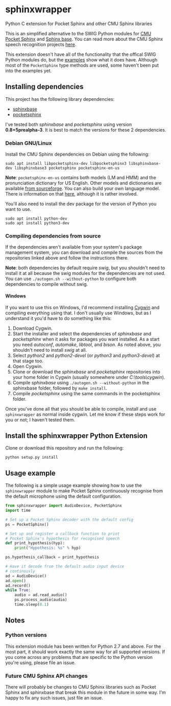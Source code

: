# sphinxwrapper
Python C extension for Pocket Sphinx and other CMU Sphinx libraries

This is an simplified alternative to the SWIG Python modules for 
[CMU Pocket Sphinx](https://github.com/cmusphinx/pocketsphinx) and 
[Sphinx base](https://github.com/cmusphinx/sphinxbase). You can read more about the CMU Sphinx speech recognition projects [here](https://cmusphinx.github.io/wiki/).

This extension doesn't have all of the functionality that the offical SWIG Python modules do, but the [examples](examples/) show what it does have. Although most of the `PocketSphinx` type methods are used, some haven't been put into the examples yet.

## Installing dependencies
This project has the following library dependencies:
- [sphinxbase](https://github.com/cmusphinx/sphinxbase)
- [pocketsphinx](https://github.com/cmusphinx/pocketsphinx)

I've tested both *sphinxbase* and *pocketsphinx* using version **0.8+5prealpha-3**. It is best to match the versions for these 2 dependencies.

### Debian GNU/Linux
Install the CMU Sphinx dependencies on Debian using the following:
``` Shell
sudo apt install libpocketsphinx-dev libpocketsphinx3 libsphinxbase-dev libsphinxbase3 pocketsphinx pocketsphinx-en-us
```

**Note**: `pocketsphinx-en-us` contains both models (LM and HMM) and the pronunciation dictionary for US English. Other models and dictionaries are available [from sourceforge](https://sourceforge.net/projects/cmusphinx/files/Acoustic%20and%20Language%20Models/). You can also build your own language model. There is information on that [here](https://cmusphinx.github.io/wiki/tutoriallm/#language-models), although it is rather involved.

You'll also need to install the dev package for the version of Python you want to use.

``` Shell
sudo apt install python-dev
sudo apt install python3-dev
```

### Compiling dependencies from source
If the dependencies aren't available from your system's package management system, you can download and compile the sources from the repositories linked above and follow the instructions there. 

**Note**: both dependencies by default require *swig*, but you shouldn't need to install it at all because the swig modules for the dependencies are not used. You can use `./autogen.sh --without-python` to configure both dependencies to compile without swig.

#### Windows
If you want to use this on Windows, I'd recommend installing [Cygwin](https://cygwin.com/) and compiling everything using that. I don't usually use Windows, but as I understand it you'd have to do something like this:

1. Download Cygwin.
2. Start the installer and select the dependencies of *sphinxbase* and *pocketsphinx* when it asks for packages you want installed. As a start you need *autoconf*, *automake*, *libtool*, and *bison*. As noted above, you shouldn't need to install *swig* at all.
3. Select *python2* and *python2-devel* (or *python3* and *python3-devel*) at that stage too.
4. Open Cygwin.
5. Clone or download the *sphinxbase* and *pocketsphinx* repositories into your home folder in Cygwin (usually somewhere under *C:\tools\cygwin*).
6. Compile *sphinxbase* using `./autogen.sh --without-python` in the sphinxbase folder, followed by `make install`.
7. Compile *pocketsphinx* using the same commands in the pocketsphinx folder.

Once you've done all that you should be able to compile, install and use `sphinxwrapper` as normal inside cygwin. Let me know if these steps work for you or not; I haven't tested them.

## Install the sphinxwrapper Python Extension
Clone or download this repository and run the following:
``` Shell 
python setup.py install
```

## Usage example
The following is a simple usage example showing how to use the `sphinxwrapper` module to make Pocket Sphinx continuously recognise from the default microphone using the default configuration.
``` Python
from sphinxwrapper import AudioDevice, PocketSphinx
import time

# Set up a Pocket Sphinx decoder with the default config
ps = PocketSphinx()

# Set up and register a callback function to print
# Pocket Sphinx's hypothesis for recognised speech
def print_hypothesis(hyp):
    print("Hypothesis: %s" % hyp)

ps.hypothesis_callback = print_hypothesis

# Have it decode from the default audio input device
# continously
ad = AudioDevice()
ad.open()
ad.record()
while True:
    audio = ad.read_audio()
    ps.process_audio(audio)
    time.sleep(0.1)

```

## Notes
### Python versions
This extension module has been written for Python 2.7 and above. For the most part, it should work exactly the same way for all supported versions. If you come across any problems that are specific to the Python version you're using, please file an issue.

### Future CMU Sphinx API changes
There will probably be changes to CMU Sphinx libraries such as Pocket Sphinx and sphinxbase that break this module in the future in some way. I'm happy to fix any such issues, just file an issue.

